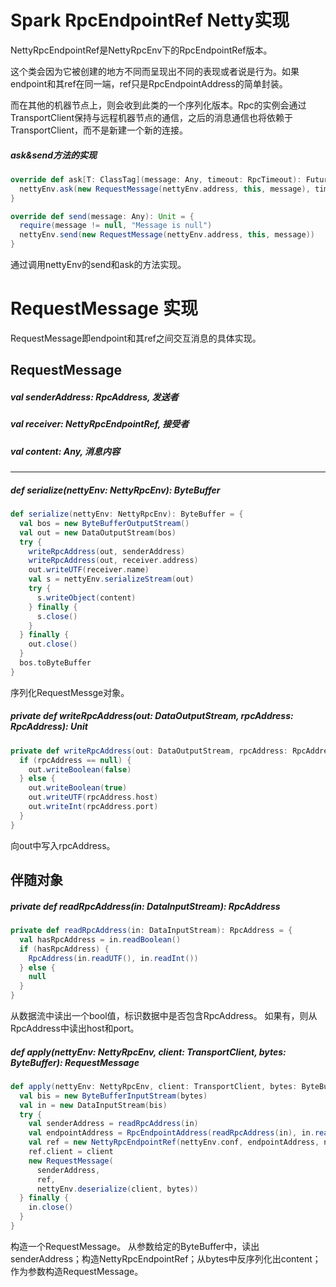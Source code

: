 # Spark RpcEndpointRef Netty实现

NettyRpcEndpointRef是NettyRpcEnv下的RpcEndpointRef版本。

这个类会因为它被创建的地方不同而呈现出不同的表现或者说是行为。如果endpoint和其ref在同一端，ref只是RpcEndpointAddress的简单封装。

而在其他的机器节点上，则会收到此类的一个序列化版本。Rpc的实例会通过TransportClient保持与远程机器节点的通信，之后的消息通信也将依赖于TransportClient，而不是新建一个新的连接。

##### ask&send方法的实现

```scala
override def ask[T: ClassTag](message: Any, timeout: RpcTimeout): Future[T] = {
  nettyEnv.ask(new RequestMessage(nettyEnv.address, this, message), timeout)
}

override def send(message: Any): Unit = {
  require(message != null, "Message is null")
  nettyEnv.send(new RequestMessage(nettyEnv.address, this, message))
}
```

通过调用nettyEnv的send和ask的方法实现。



# RequestMessage 实现

RequestMessage即endpoint和其ref之间交互消息的具体实现。

## RequestMessage

##### val senderAddress: RpcAddress, 发送者

##### val receiver: NettyRpcEndpointRef, 接受者

##### val content: Any, 消息内容

*****

##### def serialize(nettyEnv: NettyRpcEnv): ByteBuffer

```scala
def serialize(nettyEnv: NettyRpcEnv): ByteBuffer = {
  val bos = new ByteBufferOutputStream()
  val out = new DataOutputStream(bos)
  try {
    writeRpcAddress(out, senderAddress)
    writeRpcAddress(out, receiver.address)
    out.writeUTF(receiver.name)
    val s = nettyEnv.serializeStream(out)
    try {
      s.writeObject(content)
    } finally {
      s.close()
    }
  } finally {
    out.close()
  }
  bos.toByteBuffer
}
```

序列化RequestMessge对象。

##### private def writeRpcAddress(out: DataOutputStream, rpcAddress: RpcAddress): Unit

```scala
private def writeRpcAddress(out: DataOutputStream, rpcAddress: RpcAddress): Unit = {
  if (rpcAddress == null) {
    out.writeBoolean(false)
  } else {
    out.writeBoolean(true)
    out.writeUTF(rpcAddress.host)
    out.writeInt(rpcAddress.port)
  }
}
```

向out中写入rpcAddress。

## 伴随对象

##### private def readRpcAddress(in: DataInputStream): RpcAddress

```scala
private def readRpcAddress(in: DataInputStream): RpcAddress = {
  val hasRpcAddress = in.readBoolean()
  if (hasRpcAddress) {
    RpcAddress(in.readUTF(), in.readInt())
  } else {
    null
  }
}
```

从数据流中读出一个bool值，标识数据中是否包含RpcAddress。
如果有，则从RpcAddress中读出host和port。

##### def apply(nettyEnv: NettyRpcEnv, client: TransportClient, bytes: ByteBuffer): RequestMessage

```scala
def apply(nettyEnv: NettyRpcEnv, client: TransportClient, bytes: ByteBuffer): RequestMessage = {
  val bis = new ByteBufferInputStream(bytes)
  val in = new DataInputStream(bis)
  try {
    val senderAddress = readRpcAddress(in)
    val endpointAddress = RpcEndpointAddress(readRpcAddress(in), in.readUTF())
    val ref = new NettyRpcEndpointRef(nettyEnv.conf, endpointAddress, nettyEnv)
    ref.client = client
    new RequestMessage(
      senderAddress,
      ref,
      nettyEnv.deserialize(client, bytes))
  } finally {
    in.close()
  }
}
```

构造一个RequestMessage。
从参数给定的ByteBuffer中，读出senderAddress；构造NettyRpcEndpointRef；从bytes中反序列化出content；作为参数构造RequestMessage。

